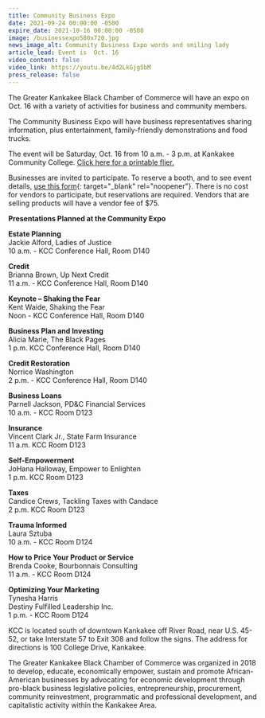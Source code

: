 ```yaml
---
title: Community Business Expo
date: 2021-09-24 00:00:00 -0500
expire_date: 2021-10-16 00:00:00 -0500
image: /businessexpo580x720.jpg
news_image_alt: Community Business Expo words and smiling lady
article_lead: Event is  Oct. 16
video_content: false
video_link: https://youtu.be/4d2LkGjg5bM
press_release: false
---
```

The Greater Kankakee Black Chamber of Commerce will have an expo on Oct. 16 with a variety of activities for business and community members.

The Community Business Expo will have business representatives sharing information, plus entertainment, family-friendly demonstrations and food trucks.

The event will be Saturday, Oct. 16 from 10 a.m. - 3 p.m. at Kankakee Community College. [Click here for a printable flier.](/Black-Chamber-Expo2021.pdf)

Businesses are invited to participate. To reserve a booth, and to see event details, [use this form](https://form.jotform.com/212154405085044){: target="_blank" rel="noopener"}. There is no cost for vendors to participate, but reservations are required. Vendors that are selling products will have a vendor fee of $75.

**Presentations Planned at the Community Expo**

**Estate Planning&nbsp;**<br>Jackie Alford, Ladies of Justice&nbsp;<br>10 a.m. - KCC Conference Hall, Room D140&nbsp;

**Credit&nbsp;**<br>Brianna Brown, Up Next Credit<br>11 a.m. - KCC Conference Hall, Room D140

**Keynote – Shaking the Fear**<br>Kent Waide, Shaking the Fear<br>Noon - KCC Conference Hall, Room D140

**Business Plan and Investing**<br>Alicia Marie, The Black Pages<br>1 p.m. KCC Conference Hall, Room D140

**Credit Restoration**<br>Norrice Washington<br>2 p.m. - KCC Conference Hall, Room D140

**Business Loans**<br>Parnell Jackson, PD&C Financial Services<br>10 a.m. - KCC Room D123

**Insurance**<br>Vincent Clark Jr., State Farm Insurance<br>11 a.m. KCC Room D123

**Self-Empowerment&nbsp;**<br>JoHana Halloway, Empower to Enlighten<br>1 p.m. KCC Room D123

**Taxes**<br>Candice Crews, Tackling Taxes with Candace<br>2 p.m. KCC Room D123

**Trauma Informed**<br>Laura Sztuba<br>10 a.m. - KCC Room D124

**How to Price Your Product or Service**<br>Brenda Cooke, Bourbonnais Consulting<br>11 a.m. - KCC Room D124

**Optimizing Your Marketing&nbsp;**<br>Tynesha Harris<br>Destiny Fulfilled Leadership Inc.<br>1 p.m. - KCC Room D124

KCC is located south of downtown Kankakee off River Road, near U.S. 45-52, or take Interstate 57 to Exit 308 and follow the signs. The address for directions is 100 College Drive, Kankakee.

The Greater Kankakee Black Chamber of Commerce was organized in 2018 to develop, educate, economically empower, sustain and promote African-American businesses by advocating for economic development through pro-black business legislative policies, entrepreneurship, procurement, community reinvestment, programmatic and professional development, and capitalistic activity within the Kankakee Area.
